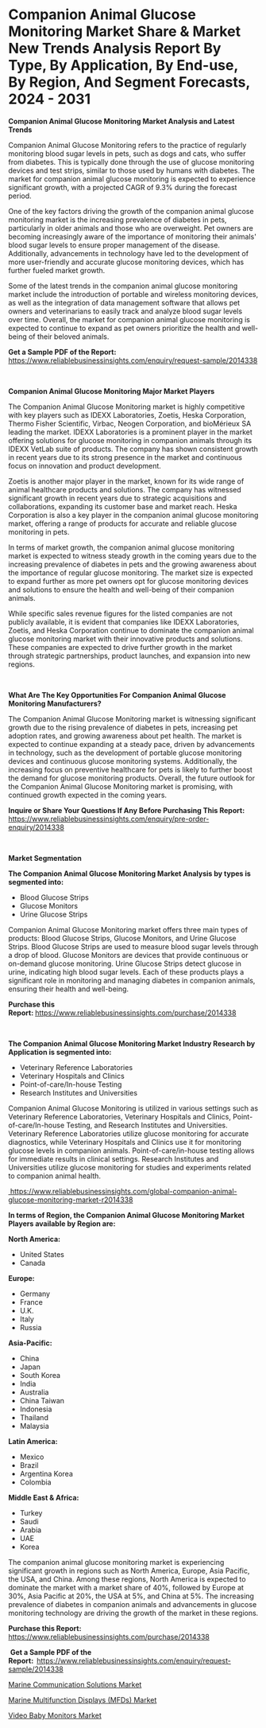 <p><h1>Companion Animal Glucose Monitoring Market Share & Market New Trends Analysis Report By Type, By Application, By End-use, By Region, And Segment Forecasts, 2024 - 2031</h1></p><p><strong>Companion Animal Glucose Monitoring Market Analysis and Latest Trends</strong></p>
<p><p>Companion Animal Glucose Monitoring refers to the practice of regularly monitoring blood sugar levels in pets, such as dogs and cats, who suffer from diabetes. This is typically done through the use of glucose monitoring devices and test strips, similar to those used by humans with diabetes. The market for companion animal glucose monitoring is expected to experience significant growth, with a projected CAGR of 9.3% during the forecast period. </p><p>One of the key factors driving the growth of the companion animal glucose monitoring market is the increasing prevalence of diabetes in pets, particularly in older animals and those who are overweight. Pet owners are becoming increasingly aware of the importance of monitoring their animals' blood sugar levels to ensure proper management of the disease. Additionally, advancements in technology have led to the development of more user-friendly and accurate glucose monitoring devices, which has further fueled market growth.</p><p>Some of the latest trends in the companion animal glucose monitoring market include the introduction of portable and wireless monitoring devices, as well as the integration of data management software that allows pet owners and veterinarians to easily track and analyze blood sugar levels over time. Overall, the market for companion animal glucose monitoring is expected to continue to expand as pet owners prioritize the health and well-being of their beloved animals.</p></p>
<p><strong>Get a Sample PDF of the Report:&nbsp;</strong> <a href="https://www.reliablebusinessinsights.com/enquiry/request-sample/2014338">https://www.reliablebusinessinsights.com/enquiry/request-sample/2014338</a></p>
<p>&nbsp;</p>
<p><strong>Companion Animal Glucose Monitoring Major Market Players</strong></p>
<p><p>The Companion Animal Glucose Monitoring market is highly competitive with key players such as IDEXX Laboratories, Zoetis, Heska Corporation, Thermo Fisher Scientific, Virbac, Neogen Corporation, and bioMérieux SA leading the market. IDEXX Laboratories is a prominent player in the market offering solutions for glucose monitoring in companion animals through its IDEXX VetLab suite of products. The company has shown consistent growth in recent years due to its strong presence in the market and continuous focus on innovation and product development.</p><p>Zoetis is another major player in the market, known for its wide range of animal healthcare products and solutions. The company has witnessed significant growth in recent years due to strategic acquisitions and collaborations, expanding its customer base and market reach. Heska Corporation is also a key player in the companion animal glucose monitoring market, offering a range of products for accurate and reliable glucose monitoring in pets.</p><p>In terms of market growth, the companion animal glucose monitoring market is expected to witness steady growth in the coming years due to the increasing prevalence of diabetes in pets and the growing awareness about the importance of regular glucose monitoring. The market size is expected to expand further as more pet owners opt for glucose monitoring devices and solutions to ensure the health and well-being of their companion animals.</p><p>While specific sales revenue figures for the listed companies are not publicly available, it is evident that companies like IDEXX Laboratories, Zoetis, and Heska Corporation continue to dominate the companion animal glucose monitoring market with their innovative products and solutions. These companies are expected to drive further growth in the market through strategic partnerships, product launches, and expansion into new regions.</p></p>
<p>&nbsp;</p>
<p><strong>What Are The Key Opportunities For Companion Animal Glucose Monitoring Manufacturers?</strong></p>
<p><p>The Companion Animal Glucose Monitoring market is witnessing significant growth due to the rising prevalence of diabetes in pets, increasing pet adoption rates, and growing awareness about pet health. The market is expected to continue expanding at a steady pace, driven by advancements in technology, such as the development of portable glucose monitoring devices and continuous glucose monitoring systems. Additionally, the increasing focus on preventive healthcare for pets is likely to further boost the demand for glucose monitoring products. Overall, the future outlook for the Companion Animal Glucose Monitoring market is promising, with continued growth expected in the coming years.</p></p>
<p><strong>Inquire or Share Your Questions If Any Before Purchasing This Report:</strong> <a href="https://www.reliablebusinessinsights.com/enquiry/pre-order-enquiry/2014338">https://www.reliablebusinessinsights.com/enquiry/pre-order-enquiry/2014338</a></p>
<p>&nbsp;</p>
<p><strong>Market Segmentation</strong></p>
<p><strong>The Companion Animal Glucose Monitoring Market Analysis by types is segmented into:</strong></p>
<p><ul><li>Blood Glucose Strips</li><li>Glucose Monitors</li><li>Urine Glucose Strips</li></ul></p>
<p><p>Companion Animal Glucose Monitoring market offers three main types of products: Blood Glucose Strips, Glucose Monitors, and Urine Glucose Strips. Blood Glucose Strips are used to measure blood sugar levels through a drop of blood. Glucose Monitors are devices that provide continuous or on-demand glucose monitoring. Urine Glucose Strips detect glucose in urine, indicating high blood sugar levels. Each of these products plays a significant role in monitoring and managing diabetes in companion animals, ensuring their health and well-being.</p></p>
<p><strong>Purchase this Report:&nbsp;</strong><a href="https://www.reliablebusinessinsights.com/purchase/2014338">https://www.reliablebusinessinsights.com/purchase/2014338</a></p>
<p>&nbsp;</p>
<p><strong>The Companion Animal Glucose Monitoring Market Industry Research by Application is segmented into:</strong></p>
<p><ul><li>Veterinary Reference Laboratories</li><li>Veterinary Hospitals and Clinics</li><li>Point-of-care/In-house Testing</li><li>Research Institutes and Universities</li></ul></p>
<p><p>Companion Animal Glucose Monitoring is utilized in various settings such as Veterinary Reference Laboratories, Veterinary Hospitals and Clinics, Point-of-care/In-house Testing, and Research Institutes and Universities. Veterinary Reference Laboratories utilize glucose monitoring for accurate diagnostics, while Veterinary Hospitals and Clinics use it for monitoring glucose levels in companion animals. Point-of-care/in-house testing allows for immediate results in clinical settings. Research Institutes and Universities utilize glucose monitoring for studies and experiments related to companion animal health.</p></p>
<p><a href="https://www.reliablebusinessinsights.com/global-companion-animal-glucose-monitoring-market-r2014338">&nbsp;https://www.reliablebusinessinsights.com/global-companion-animal-glucose-monitoring-market-r2014338</a></p>
<p><strong>In terms of Region, the Companion Animal Glucose Monitoring Market Players available by Region are:</strong></p>
<p>
    <p> <strong> North America: </strong>
        <ul>
            <li>United States</li>
            <li>Canada</li>
        </ul>
        </p> 
    <p> <strong> Europe: </strong>
        <ul>
            <li>Germany</li>
            <li>France</li>
            <li>U.K.</li>
            <li>Italy</li>
            <li>Russia</li>
        </ul>
        </p> 
    <p> <strong> Asia-Pacific: </strong>
        <ul>
            <li>China</li>
            <li>Japan</li>
            <li>South Korea</li>
            <li>India</li>
            <li>Australia</li>
            <li>China Taiwan</li>
            <li>Indonesia</li>
            <li>Thailand</li>
            <li>Malaysia</li>
        </ul>
        </p> 
    <p> <strong> Latin America: </strong>
        <ul>
            <li>Mexico</li>
            <li>Brazil</li>
            <li>Argentina Korea</li>
            <li>Colombia</li>
        </ul>
        </p> 
    <p> <strong> Middle East & Africa: </strong>
        <ul>
            <li>Turkey</li>
            <li>Saudi</li>
            <li>Arabia</li>
            <li>UAE</li>
            <li>Korea</li>
        </ul>
    </p>
    </p>
<p><p>The companion animal glucose monitoring market is experiencing significant growth in regions such as North America, Europe, Asia Pacific, the USA, and China. Among these regions, North America is expected to dominate the market with a market share of 40%, followed by Europe at 30%, Asia Pacific at 20%, the USA at 5%, and China at 5%. The increasing prevalence of diabetes in companion animals and advancements in glucose monitoring technology are driving the growth of the market in these regions.</p></p>
<p><strong>Purchase this Report: </strong><a href="https://www.reliablebusinessinsights.com/purchase/2014338">https://www.reliablebusinessinsights.com/purchase/2014338</a></p>
<p>&nbsp;<strong>Get a Sample PDF of the Report:&nbsp;&nbsp;</strong><a href="https://www.reliablebusinessinsights.com/enquiry/request-sample/2014338">https://www.reliablebusinessinsights.com/enquiry/request-sample/2014338</a></p>
<p><strong></strong></p>
<p><p><a href="https://github.com/kosella/Market-Research-Report-List-3/blob/main/marine-communication-solutions-market.md">Marine Communication Solutions Market</a></p><p><a href="https://github.com/kufem1/Market-Research-Report-List-3/blob/main/marine-multifunction-displays-mfds-market.md">Marine Multifunction Displays (MFDs) Market</a></p><p><a href="https://github.com/singletonthaxterkelliehr2df/Market-Research-Report-List-3/blob/main/video-baby-monitors-market.md">Video Baby Monitors Market</a></p></p>